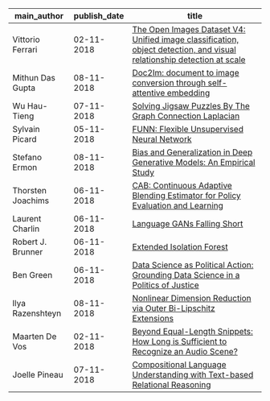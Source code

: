 main_author|publish_date|title
---|---|---
Vittorio Ferrari|02-11-2018|[The Open Images Dataset V4: Unified image classification, object   detection, and visual relationship detection at scale](http://arxiv.org/abs/1811.00982v1)
Mithun Das Gupta|08-11-2018|[Doc2Im: document to image conversion through self-attentive embedding](http://arxiv.org/abs/1811.03291v1)
Wu Hau-Tieng|07-11-2018|[Solving Jigsaw Puzzles By The Graph Connection Laplacian](http://arxiv.org/abs/1811.03188v1)
Sylvain Picard|05-11-2018|[FUNN: Flexible Unsupervised Neural Network](http://arxiv.org/abs/1811.01749v1)
Stefano Ermon|08-11-2018|[Bias and Generalization in Deep Generative Models: An Empirical Study](http://arxiv.org/abs/1811.03259v1)
Thorsten Joachims|06-11-2018|[CAB: Continuous Adaptive Blending Estimator for Policy Evaluation and   Learning](http://arxiv.org/abs/1811.02672v1)
Laurent Charlin|06-11-2018|[Language GANs Falling Short](http://arxiv.org/abs/1811.02549v3)
Robert J. Brunner|06-11-2018|[Extended Isolation Forest](http://arxiv.org/abs/1811.02141v1)
Ben Green|06-11-2018|[Data Science as Political Action: Grounding Data Science in a Politics   of Justice](http://arxiv.org/abs/1811.03435v1)
Ilya Razenshteyn|08-11-2018|[Nonlinear Dimension Reduction via Outer Bi-Lipschitz Extensions](http://arxiv.org/abs/1811.03591v1)
Maarten De Vos|02-11-2018|[Beyond Equal-Length Snippets: How Long is Sufficient to Recognize an   Audio Scene?](http://arxiv.org/abs/1811.01095v1)
Joelle Pineau|07-11-2018|[Compositional Language Understanding with Text-based Relational   Reasoning](http://arxiv.org/abs/1811.02959v2)
